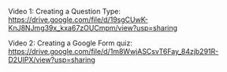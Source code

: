 Video 1: Creating a Question Type:
https://drive.google.com/file/d/19sgCUwK-KnJ8NJmg39x_kxa67zOUCmpm/view?usp=sharing

Video 2: Creating a Google Form quiz:
https://drive.google.com/file/d/1m8WwjASCsvT6Fay_84zjb291R-D2UlPX/view?usp=sharing

